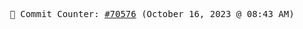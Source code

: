 <p align="center">
    <samp>
        📮 Commit Counter: <a href="https://github.com/Javascript-void0/Javascript-void0/commits/main">#70576</a> (October 16, 2023 @ 08:43 AM)
    </samp>
</p>